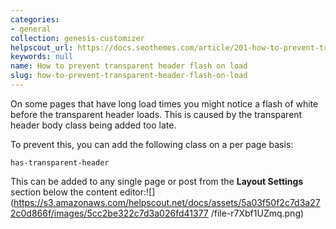 ```yaml
---
categories:
- general
collection: genesis-customizer
helpscout_url: https://docs.seothemes.com/article/201-how-to-prevent-transparent-header-flash-on-load
keywords: null
name: How to prevent transparent header flash on load
slug: how-to-prevent-transparent-header-flash-on-load
---
```

On some pages that have long load times you might notice a flash of white
before the transparent header loads. This is caused by the transparent header
body class being added too late.

To prevent this, you can add the following class on a per page basis:

    
    
    has-transparent-header  
    

This can be added to any single page or post from the **Layout Settings**
section below the content
editor:![](https://s3.amazonaws.com/helpscout.net/docs/assets/5a03f50f2c7d3a272c0d866f/images/5cc2be322c7d3a026fd41377
/file-r7Xbf1UZmq.png)


